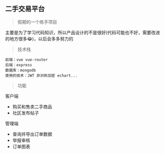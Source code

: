 ## 二手交易平台

>假期的一个练手项目

主要是为了学习代码知识，所以产品设计的不是很好(代码可能也不好，需要改进的地方很多😂)，以后会多多努力的

>技术栈

```
前端：vue vue-router 
后端：express 
数据库：mongodb 
使用的技术：JWT 非对称加密 echart...
```

>功能

客户端

- 购买和售卖二手商品
- 社区发布帖子

管理端

- 查询并导出订单数据
- 举报审核
- 订单图表 

